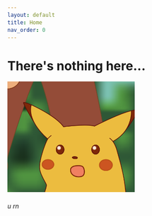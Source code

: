 ```yaml
---
layout: default
title: Home
nav_order: 0
---
```


# There's nothing here...

<img src="img/o.png" height=250px width=auto>

###### u rn